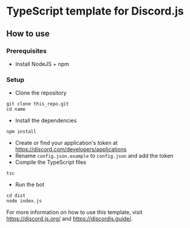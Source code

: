 # TypeScript template for Discord.js
## How to use
### Prerequisites
* Install NodeJS + npm
### Setup
* Clone the repository
```git
git clone this_repo.git
cd name
```
* Install the dependencies
```git
npm install
```
* Create or find your application's token at https://discord.com/developers/applications
* Rename `config.json.example` to `config.json` and add the token
* Compile the TypeScript files
```git
tsc
```
* Run the bot
```git
cd dist
node index.js
```

For more information on how to use this template, visit https://discord.js.org/ and https://discordjs.guide/. 